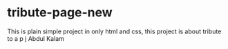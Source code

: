 # tribute-page-new
This is plain simple project in only html and css, this project is about tribute to a p j Abdul Kalam
